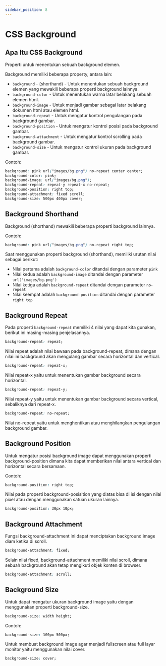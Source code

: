 ```yaml
---
sidebar_position: 8
---
```


# CSS Background

## Apa Itu CSS Background

Properti untuk menentukan sebuah background elemen.

Background memiliki beberapa property, antara lain:

- `background` - (shorthand) - Untuk menentukan sebuah background elemen yang mewakili beberapa properti background lainnya.
- `background-color` - Untuk menentukan warna latar belakang sebuah elemen html.
- `background-image` - Untuk menjadi gambar sebagai latar belakang dokumen html atau elemen html.
- `background-repeat` - Untuk mengatur kontrol pengulangan pada background gambar.
- `background-position` - Untuk mengatur kontrol posisi pada background gambar.
- `background-attachment` - Untuk mengatur kontrol scrolling pada background gambar.
- `background-size` - Untuk mengatur kontrol ukuran pada background gambar.

Contoh:

```css
background: pink url("images/bg.png") no-repeat center center;
background-color: pink;
background-image: url("images/bg.png");
background-repeat: repeat-y repeat-x no-repeat;
background-position: right top;
background-attachment: fixed scroll;
background-size: 500px 400px cover;
```

## Background Shorthand

Background (shorthand) mewakili beberapa properti background lainnya.

Contoh:

```css
background: pink url("images/bg.png") no-repeat right top;
```

Saat menggunakan properti background (shorthand), memiliki urutan nilai sebagai berikut:

- Nilai pertama adalah `background-color` ditandai dengan parameter `pink`
- Nilai kedua adalah `background-image` ditandai dengan parameter `url('images/bg.png')`
- Nilai ketiga adalah `background-repeat` ditandai dengan parameter `no-repeat`
- Nilai keempat adalah `background-position` ditandai dengan parameter `right top`

## Background Repeat

Pada properti `background-repeat` memiliki 4 nilai yang dapat kita gunakan, berikut ini masing-masing penjelasannya.

```css
background-repeat: repeat;
```

Nilai repeat adalah nilai bawaan pada background-repeat, dimana dengan nilai ini background akan mengulang gambar secara horizontal dan vertical.

```css
background-repeat: repeat-x;
```

Nilai repeat-x yaitu untuk menentukan gambar background secara horizontal.

```css
background-repeat: repeat-y;
```

Nilai repeat-y yaitu untuk menentukan gambar background secara vertical, sebaliknya dari repeat-x.

```css
background-repeat: no-repeat;
```

Nilai no-repeat yaitu untuk menghentikan atau menghilangkan pengulangan background gambar.

## Background Position

Untuk mengatur posisi background image dapat menggunakan properti background-position dimana kita dapat memberikan nilai antara vertical dan horizontal secara bersamaan.

Contoh:

```css
background-position: right top;
```

Nilai pada properti background-posisition yang diatas bisa di isi dengan nilai pixel atau dengan menggunakan satuan ukuran lainnya.

```css
background-position: 30px 10px;
```

## Background Attachment

Fungsi background-attachment ini dapat menciptakan background image diam ketika di scroll.

```css
background-attachment: fixed;
```

Selain nilai fixed, background-attachment memiliki nilai scroll, dimana sebuah background akan tetap mengikuti objek konten di browser.

```css
background-attachment: scroll;
```

## Background Size

Untuk dapat mengatur ukuran background image yaitu dengan menggunakan properti background-size.

```css
background-size: width height;
```

Contoh:

```css
background-size: 100px 500px;
```

Untuk membuat background image agar menjadi fullscreen atau full layar monitor yaitu menggunakan nilai cover.

```css
background-size: cover;
```
